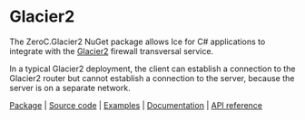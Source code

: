 # Glacier2

The ZeroC.Glacier2 NuGet package allows Ice for C# applications to integrate with the [Glacier2] firewall transversal
service.

In a typical Glacier2 deployment, the client can establish a connection to the Glacier2 router but cannot establish a
connection to the server, because the server is on a separate network.

[Package][package] | [Source code][source] | [Examples][examples] | [Documentation][docs] | [API reference][api]

[api]: https://code.zeroc.com/ice/main/api/csharp/api/Glacier2.html
[docs]:https://docs.zeroc.com/ice/latest/csharp/
[examples]: https://github.com/zeroc-ice/ice-demos/tree/main/csharp
[package]: https://www.nuget.org/packages/ZeroC.Glacier2
[source]: https://github.com/zeroc-ice/ice/tree/main/csharp/src/Glacier2
[glacier2]: https://docs.zeroc.com/ice/latest/csharp/glacier2
